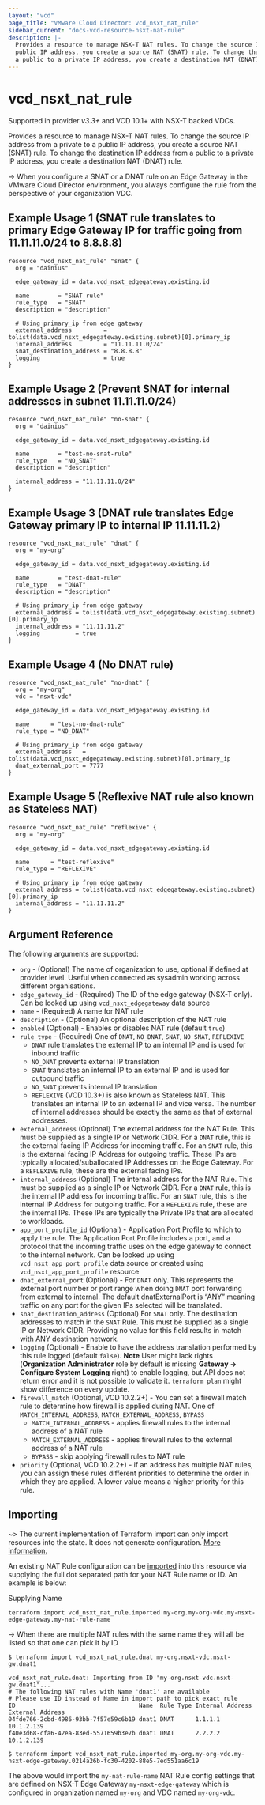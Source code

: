 ```yaml
---
layout: "vcd"
page_title: "VMware Cloud Director: vcd_nsxt_nat_rule"
sidebar_current: "docs-vcd-resource-nsxt-nat-rule"
description: |-
  Provides a resource to manage NSX-T NAT rules. To change the source IP address from a private to a
  public IP address, you create a source NAT (SNAT) rule. To change the destination IP address from 
  a public to a private IP address, you create a destination NAT (DNAT) rule.
---
```


# vcd\_nsxt\_nat\_rule

Supported in provider *v3.3+* and VCD 10.1+ with NSX-T backed VDCs.

Provides a resource to manage NSX-T NAT rules. To change the source IP address from a private to a
public IP address, you create a source NAT (SNAT) rule. To change the destination IP address from 
a public to a private IP address, you create a destination NAT (DNAT) rule.

-> When you configure a SNAT or a DNAT rule on an Edge Gateway in the VMware Cloud Director
environment, you always configure the rule from the perspective of your organization VDC.

## Example Usage 1 (SNAT rule translates to primary Edge Gateway IP for traffic going from 11.11.11.0/24 to 8.8.8.8)

```hcl
resource "vcd_nsxt_nat_rule" "snat" {
  org = "dainius"

  edge_gateway_id = data.vcd_nsxt_edgegateway.existing.id

  name        = "SNAT rule"
  rule_type   = "SNAT"
  description = "description"

  # Using primary_ip from edge gateway
  external_address         = tolist(data.vcd_nsxt_edgegateway.existing.subnet)[0].primary_ip
  internal_address         = "11.11.11.0/24"
  snat_destination_address = "8.8.8.8"
  logging                  = true
}
```

## Example Usage 2 (Prevent SNAT for internal addresses in subnet 11.11.11.0/24)
```hcl
resource "vcd_nsxt_nat_rule" "no-snat" {
  org = "dainius"

  edge_gateway_id = data.vcd_nsxt_edgegateway.existing.id

  name        = "test-no-snat-rule"
  rule_type   = "NO_SNAT"
  description = "description"

  internal_address = "11.11.11.0/24"
}
```

## Example Usage 3 (DNAT rule translates Edge Gateway primary IP to internal IP 11.11.11.2)
```hcl
resource "vcd_nsxt_nat_rule" "dnat" {
  org = "my-org"

  edge_gateway_id = data.vcd_nsxt_edgegateway.existing.id

  name        = "test-dnat-rule"
  rule_type   = "DNAT"
  description = "description"

  # Using primary_ip from edge gateway
  external_address = tolist(data.vcd_nsxt_edgegateway.existing.subnet)[0].primary_ip
  internal_address = "11.11.11.2"
  logging          = true
}
```

## Example Usage 4 (No DNAT rule)
```hcl
resource "vcd_nsxt_nat_rule" "no-dnat" {
  org = "my-org"
  vdc = "nsxt-vdc"

  edge_gateway_id = data.vcd_nsxt_edgegateway.existing.id

  name      = "test-no-dnat-rule"
  rule_type = "NO_DNAT"

  # Using primary_ip from edge gateway
  external_address   = tolist(data.vcd_nsxt_edgegateway.existing.subnet)[0].primary_ip
  dnat_external_port = 7777
}
```

## Example Usage 5 (Reflexive NAT rule also known as Stateless NAT)
```hcl
resource "vcd_nsxt_nat_rule" "reflexive" {
  org = "my-org"

  edge_gateway_id = data.vcd_nsxt_edgegateway.existing.id

  name      = "test-reflexive"
  rule_type = "REFLEXIVE"

  # Using primary_ip from edge gateway
  external_address = tolist(data.vcd_nsxt_edgegateway.existing.subnet)[0].primary_ip
  internal_address = "11.11.11.2"
}
```

## Argument Reference

The following arguments are supported:

* `org` - (Optional) The name of organization to use, optional if defined at provider level. Useful
  when connected as sysadmin working across different organisations.
* `edge_gateway_id` - (Required) The ID of the edge gateway (NSX-T only). Can be looked up using
  `vcd_nsxt_edgegateway` data source
* `name` - (Required) A name for NAT rule
* `description` - (Optional) An optional description of the NAT rule
* `enabled` (Optional) - Enables or disables NAT rule (default `true`)
* `rule_type` - (Required) One of `DNAT`, `NO_DNAT`, `SNAT`, `NO_SNAT`, `REFLEXIVE`
  * `DNAT` rule translates the external IP to an internal IP and is used for inbound traffic
  * `NO_DNAT` prevents external IP translation 
  * `SNAT` translates an internal IP to an external IP and is used for outbound traffic
  * `NO_SNAT` prevents internal IP translation
  * `REFLEXIVE` (VCD 10.3+)  is also known as Stateless NAT. This translates an internal IP to an external IP and vice 
    versa. The number of internal addresses should be exactly the same as that of external addresses.
* `external_address` (Optional) The external address for the NAT Rule. This must be supplied as a single IP or Network
  CIDR. For a `DNAT` rule, this is the external facing IP Address for incoming traffic. For an `SNAT` rule, this is the 
  external facing IP Address for outgoing traffic. These IPs are typically allocated/suballocated IP Addresses on the 
  Edge Gateway. For a `REFLEXIVE` rule, these are the external facing IPs.
* `internal_address` (Optional) The internal address for the NAT Rule. This must be supplied as a single IP or
  Network CIDR. For a `DNAT` rule, this is the internal IP address for incoming traffic. For an `SNAT` rule, this is the
  internal IP Address for outgoing traffic. For a `REFLEXIVE` rule, these are the internal IPs.
  These IPs are typically the Private IPs that are allocated to workloads.
* `app_port_profile_id` (Optional) - Application Port Profile to which to apply the rule. The
  Application Port Profile includes a port, and a protocol that the incoming traffic uses on the edge
  gateway to connect to the internal network.  Can be looked up using `vcd_nsxt_app_port_profile`
  data source or created using `vcd_nsxt_app_port_profile` resource
* `dnat_external_port` (Optional) - For `DNAT` only. This represents the external port number or port range when doing 
  `DNAT` port forwarding from external to internal. The default dnatExternalPort is “ANY” meaning traffic on any port
  for the given IPs selected will be translated.
* `snat_destination_address` (Optional) For `SNAT` only. The destination addresses to match in the `SNAT` Rule. This 
  must be supplied as a single IP or Network CIDR. Providing no value for this field results in match with ANY 
  destination network.
* `logging` (Optional) - Enable to have the address translation performed by this rule logged
  (default `false`). **Note** User might lack rights (**Organization Administrator** role by default
  is missing **Gateway -> Configure System Logging** right) to enable logging, but API does not
  return error and it is not possible to validate it. `terraform plan` might show difference on
  every update.
* `firewall_match` (Optional, VCD 10.2.2+) - You can set a firewall match rule to determine how
  firewall is applied during NAT. One of `MATCH_INTERNAL_ADDRESS`, `MATCH_EXTERNAL_ADDRESS`,
  `BYPASS`
  * `MATCH_INTERNAL_ADDRESS` - applies firewall rules to the internal address of a NAT rule
  * `MATCH_EXTERNAL_ADDRESS` - applies firewall rules to the external address of a NAT rule
  * `BYPASS` - skip applying firewall rules to NAT rule
* `priority` (Optional, VCD 10.2.2+) - if an address has multiple NAT rules, you can assign these
  rules different priorities to determine the order in which they are applied. A lower value means a
  higher priority for this rule. 

## Importing

~> The current implementation of Terraform import can only import resources into the state.
It does not generate configuration. [More information.](https://www.terraform.io/docs/import/)

An existing NAT Rule configuration can be [imported][docs-import] into this resource
via supplying the full dot separated path for your NAT Rule name or ID. An example is
below:

[docs-import]: https://www.terraform.io/docs/import/

Supplying Name
```
terraform import vcd_nsxt_nat_rule.imported my-org.my-org-vdc.my-nsxt-edge-gateway.my-nat-rule-name
```



-> When there are multiple NAT rules with the same name they will all be listed so that one can pick
it by ID

```
$ terraform import vcd_nsxt_nat_rule.dnat my-org.nsxt-vdc.nsxt-gw.dnat1

vcd_nsxt_nat_rule.dnat: Importing from ID "my-org.nsxt-vdc.nsxt-gw.dnat1"...
# The following NAT rules with Name 'dnat1' are available
# Please use ID instead of Name in import path to pick exact rule
ID                                   Name  Rule Type Internal Address   External Address
04fde766-2cbd-4986-93bb-7f57e59c6b19 dnat1 DNAT      1.1.1.1            10.1.2.139
f40e3d68-cfa6-42ea-83ed-5571659b3e7b dnat1 DNAT      2.2.2.2            10.1.2.139

$ terraform import vcd_nsxt_nat_rule.imported my-org.my-org-vdc.my-nsxt-edge-gateway.0214a26b-fc30-4202-88e5-7ed551aa6c19
```

The above would import the `my-nat-rule-name` NAT Rule config settings that are defined
on NSX-T Edge Gateway `my-nsxt-edge-gateway` which is configured in organization named `my-org` and
VDC named `my-org-vdc`.
